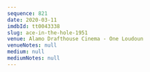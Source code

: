 ```yaml
---
sequence: 821
date: 2020-03-11
imdbId: tt0043338
slug: ace-in-the-hole-1951
venue: Alamo Drafthouse Cinema - One Loudoun
venueNotes: null
medium: null
mediumNotes: null
---
```

